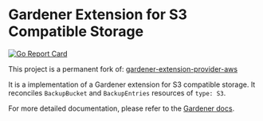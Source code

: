 # Gardener Extension for S3 Compatible Storage

[![Go Report Card](https://goreportcard.com/badge/github.com/metal-stack/gardener-extension-backup-s3)](https://goreportcard.com/report/github.com/metal-stack/gardener-extension-backup-s3)

This project is a permanent fork of: [gardener-extension-provider-aws](https://github.com/gardener/gardener-extension-provider-aws)

It is a implementation of a Gardener extension for S3 compatible storage. It reconciles `BackupBucket` and `BackupEntries` resources of `type: S3`.

For more detailed documentation, please refer to the [Gardener docs](https://github.com/gardener/gardener/blob/v1.0.0/docs/extensions/extension.md).
